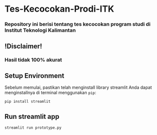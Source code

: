 # Tes-Kecocokan-Prodi-ITK
### Repository ini berisi tentang tes kecocokan program studi di Institut Teknologi Kalimantan
## !Disclaimer!
### Hasil tidak 100% akurat
## Setup Environment
Sebelum memulai, pastikan telah menginstall library streamlit
Anda dapat menginstallnya di terminal menggunakan `pip`:
```
pip install streamlit
```
## Run streamlit app
```
streamlit run prototype.py
```
